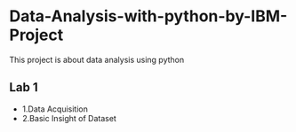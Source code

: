 # Data-Analysis-with-python-by-IBM-Project
This project is about data analysis using python
## Lab 1 
* 1.Data Acquisition
* 2.Basic Insight of Dataset
